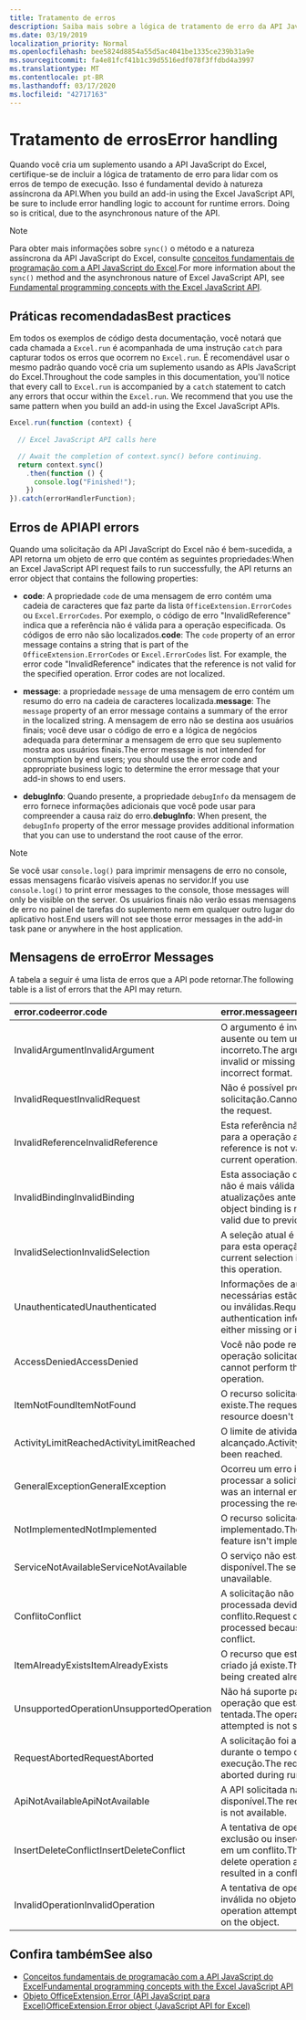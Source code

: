 ```yaml
---
title: Tratamento de erros
description: Saiba mais sobre a lógica de tratamento de erro da API JavaScript do Excel para considerar os erros de tempo de execução.
ms.date: 03/19/2019
localization_priority: Normal
ms.openlocfilehash: bee5824d8854a55d5ac4041be1335ce239b31a9e
ms.sourcegitcommit: fa4e81fcf41b1c39d5516edf078f3ffdbd4a3997
ms.translationtype: MT
ms.contentlocale: pt-BR
ms.lasthandoff: 03/17/2020
ms.locfileid: "42717163"
---
```

# <a name="error-handling"></a><span data-ttu-id="d6c27-103">Tratamento de erros</span><span class="sxs-lookup"><span data-stu-id="d6c27-103">Error handling</span></span>

<span data-ttu-id="d6c27-p101">Quando você cria um suplemento usando a API JavaScript do Excel, certifique-se de incluir a lógica de tratamento de erro para lidar com os erros de tempo de execução. Isso é fundamental devido à natureza assíncrona da API.</span><span class="sxs-lookup"><span data-stu-id="d6c27-p101">When you build an add-in using the Excel JavaScript API, be sure to include error handling logic to account for runtime errors. Doing so is critical, due to the asynchronous nature of the API.</span></span>

> [!NOTE]
> <span data-ttu-id="d6c27-106">Para obter mais informações sobre `sync()` o método e a natureza assíncrona da API JavaScript do Excel, consulte [conceitos fundamentais de programação com a API JavaScript do Excel](excel-add-ins-core-concepts.md).</span><span class="sxs-lookup"><span data-stu-id="d6c27-106">For more information about the `sync()` method and the asynchronous nature of Excel JavaScript API, see [Fundamental programming concepts with the Excel JavaScript API](excel-add-ins-core-concepts.md).</span></span>

## <a name="best-practices"></a><span data-ttu-id="d6c27-107">Práticas recomendadas</span><span class="sxs-lookup"><span data-stu-id="d6c27-107">Best practices</span></span>

<span data-ttu-id="d6c27-p102">Em todos os exemplos de código desta documentação, você notará que cada chamada a `Excel.run` é acompanhada de uma instrução `catch` para capturar todos os erros que ocorrem no `Excel.run`. É recomendável usar o mesmo padrão quando você cria um suplemento usando as APIs JavaScript do Excel.</span><span class="sxs-lookup"><span data-stu-id="d6c27-p102">Throughout the code samples in this documentation, you'll notice that every call to `Excel.run` is accompanied by a `catch` statement to catch any errors that occur within the `Excel.run`. We recommend that you use the same pattern when you build an add-in using the Excel JavaScript APIs.</span></span>

```js
Excel.run(function (context) {
  
  // Excel JavaScript API calls here

  // Await the completion of context.sync() before continuing.
  return context.sync()
    .then(function () {
      console.log("Finished!");
    })
}).catch(errorHandlerFunction);
```

## <a name="api-errors"></a><span data-ttu-id="d6c27-110">Erros de API</span><span class="sxs-lookup"><span data-stu-id="d6c27-110">API errors</span></span>

<span data-ttu-id="d6c27-111">Quando uma solicitação da API JavaScript do Excel não é bem-sucedida, a API retorna um objeto de erro que contém as seguintes propriedades:</span><span class="sxs-lookup"><span data-stu-id="d6c27-111">When an Excel JavaScript API request fails to run successfully, the API returns an error object that contains the following properties:</span></span>

- <span data-ttu-id="d6c27-p103">**code**:  A propriedade `code` de uma mensagem de erro contém uma cadeia de caracteres que faz parte da lista `OfficeExtension.ErrorCodes` ou `Excel.ErrorCodes`. Por exemplo, o código de erro "InvalidReference" indica que a referência não é válida para a operação especificada. Os códigos de erro não são localizados.</span><span class="sxs-lookup"><span data-stu-id="d6c27-p103">**code**:  The `code` property of an error message contains a string that is part of the `OfficeExtension.ErrorCodes` or `Excel.ErrorCodes` list. For example, the error code "InvalidReference" indicates that the reference is not valid for the specified operation. Error codes are not localized.</span></span>

- <span data-ttu-id="d6c27-115">**message**: a propriedade `message` de uma mensagem de erro contém um resumo do erro na cadeia de caracteres localizada.</span><span class="sxs-lookup"><span data-stu-id="d6c27-115">**message**: The `message` property of an error message contains a summary of the error in the localized string.</span></span> <span data-ttu-id="d6c27-116">A mensagem de erro não se destina aos usuários finais; você deve usar o código de erro e a lógica de negócios adequada para determinar a mensagem de erro que seu suplemento mostra aos usuários finais.</span><span class="sxs-lookup"><span data-stu-id="d6c27-116">The error message is not intended for consumption by end users; you should use the error code and appropriate business logic to determine the error message that your add-in shows to end users.</span></span>

- <span data-ttu-id="d6c27-117">**debugInfo**: Quando presente, a propriedade `debugInfo` da mensagem de erro fornece informações adicionais que você pode usar para compreender a causa raiz do erro.</span><span class="sxs-lookup"><span data-stu-id="d6c27-117">**debugInfo**: When present, the `debugInfo` property of the error message provides additional information that you can use to understand the root cause of the error.</span></span>

> [!NOTE]
> <span data-ttu-id="d6c27-118">Se você usar `console.log()` para imprimir mensagens de erro no console, essas mensagens ficarão visíveis apenas no servidor.</span><span class="sxs-lookup"><span data-stu-id="d6c27-118">If you use `console.log()` to print error messages to the console, those messages will only be visible on the server.</span></span> <span data-ttu-id="d6c27-119">Os usuários finais não verão essas mensagens de erro no painel de tarefas do suplemento nem em qualquer outro lugar do aplicativo host.</span><span class="sxs-lookup"><span data-stu-id="d6c27-119">End users will not see those error messages in the add-in task pane or anywhere in the host application.</span></span>

## <a name="error-messages"></a><span data-ttu-id="d6c27-120">Mensagens de erro</span><span class="sxs-lookup"><span data-stu-id="d6c27-120">Error Messages</span></span>

<span data-ttu-id="d6c27-121">A tabela a seguir é uma lista de erros que a API pode retornar.</span><span class="sxs-lookup"><span data-stu-id="d6c27-121">The following table is a list of errors that the API may return.</span></span>

|<span data-ttu-id="d6c27-122">error.code</span><span class="sxs-lookup"><span data-stu-id="d6c27-122">error.code</span></span> | <span data-ttu-id="d6c27-123">error.message</span><span class="sxs-lookup"><span data-stu-id="d6c27-123">error.message</span></span> |
|:----------|:--------------|
|<span data-ttu-id="d6c27-124">InvalidArgument</span><span class="sxs-lookup"><span data-stu-id="d6c27-124">InvalidArgument</span></span> |<span data-ttu-id="d6c27-125">O argumento é inválido, está ausente ou tem um formato incorreto.</span><span class="sxs-lookup"><span data-stu-id="d6c27-125">The argument is invalid or missing or has an incorrect format.</span></span>|
|<span data-ttu-id="d6c27-126">InvalidRequest</span><span class="sxs-lookup"><span data-stu-id="d6c27-126">InvalidRequest</span></span>  |<span data-ttu-id="d6c27-127">Não é possível processar a solicitação.</span><span class="sxs-lookup"><span data-stu-id="d6c27-127">Cannot process the request.</span></span>|
|<span data-ttu-id="d6c27-128">InvalidReference</span><span class="sxs-lookup"><span data-stu-id="d6c27-128">InvalidReference</span></span>|<span data-ttu-id="d6c27-129">Esta referência não é válida para a operação atual.</span><span class="sxs-lookup"><span data-stu-id="d6c27-129">This reference is not valid for the current operation.</span></span>|
|<span data-ttu-id="d6c27-130">InvalidBinding</span><span class="sxs-lookup"><span data-stu-id="d6c27-130">InvalidBinding</span></span>  |<span data-ttu-id="d6c27-131">Esta associação de objetos não é mais válida devido às atualizações anteriores.</span><span class="sxs-lookup"><span data-stu-id="d6c27-131">This object binding is no longer valid due to previous updates.</span></span>|
|<span data-ttu-id="d6c27-132">InvalidSelection</span><span class="sxs-lookup"><span data-stu-id="d6c27-132">InvalidSelection</span></span>|<span data-ttu-id="d6c27-133">A seleção atual é inválida para esta operação.</span><span class="sxs-lookup"><span data-stu-id="d6c27-133">The current selection is invalid for this operation.</span></span>|
|<span data-ttu-id="d6c27-134">Unauthenticated</span><span class="sxs-lookup"><span data-stu-id="d6c27-134">Unauthenticated</span></span> |<span data-ttu-id="d6c27-135">Informações de autenticação necessárias estão ausentes ou inválidas.</span><span class="sxs-lookup"><span data-stu-id="d6c27-135">Required authentication information is either missing or invalid.</span></span>|
|<span data-ttu-id="d6c27-136">AccessDenied</span><span class="sxs-lookup"><span data-stu-id="d6c27-136">AccessDenied</span></span> |<span data-ttu-id="d6c27-137">Você não pode realizar a operação solicitada.</span><span class="sxs-lookup"><span data-stu-id="d6c27-137">You cannot perform the requested operation.</span></span>|
|<span data-ttu-id="d6c27-138">ItemNotFound</span><span class="sxs-lookup"><span data-stu-id="d6c27-138">ItemNotFound</span></span> |<span data-ttu-id="d6c27-139">O recurso solicitado não existe.</span><span class="sxs-lookup"><span data-stu-id="d6c27-139">The requested resource doesn't exist.</span></span>|
|<span data-ttu-id="d6c27-140">ActivityLimitReached</span><span class="sxs-lookup"><span data-stu-id="d6c27-140">ActivityLimitReached</span></span>|<span data-ttu-id="d6c27-141">O limite de atividades foi alcançado.</span><span class="sxs-lookup"><span data-stu-id="d6c27-141">Activity limit has been reached.</span></span>|
|<span data-ttu-id="d6c27-142">GeneralException</span><span class="sxs-lookup"><span data-stu-id="d6c27-142">GeneralException</span></span>|<span data-ttu-id="d6c27-143">Ocorreu um erro interno ao processar a solicitação.</span><span class="sxs-lookup"><span data-stu-id="d6c27-143">There was an internal error while processing the request.</span></span>|
|<span data-ttu-id="d6c27-144">NotImplemented</span><span class="sxs-lookup"><span data-stu-id="d6c27-144">NotImplemented</span></span>  |<span data-ttu-id="d6c27-145">O recurso solicitado não foi implementado.</span><span class="sxs-lookup"><span data-stu-id="d6c27-145">The requested feature isn't implemented.</span></span>|
|<span data-ttu-id="d6c27-146">ServiceNotAvailable</span><span class="sxs-lookup"><span data-stu-id="d6c27-146">ServiceNotAvailable</span></span>|<span data-ttu-id="d6c27-147">O serviço não está disponível.</span><span class="sxs-lookup"><span data-stu-id="d6c27-147">The service is unavailable.</span></span>|
|<span data-ttu-id="d6c27-148">Conflito</span><span class="sxs-lookup"><span data-stu-id="d6c27-148">Conflict</span></span>|<span data-ttu-id="d6c27-149">A solicitação não pôde ser processada devido a um conflito.</span><span class="sxs-lookup"><span data-stu-id="d6c27-149">Request could not be processed because of a conflict.</span></span>|
|<span data-ttu-id="d6c27-150">ItemAlreadyExists</span><span class="sxs-lookup"><span data-stu-id="d6c27-150">ItemAlreadyExists</span></span>|<span data-ttu-id="d6c27-151">O recurso que está sendo criado já existe.</span><span class="sxs-lookup"><span data-stu-id="d6c27-151">The resource being created already exists.</span></span>|
|<span data-ttu-id="d6c27-152">UnsupportedOperation</span><span class="sxs-lookup"><span data-stu-id="d6c27-152">UnsupportedOperation</span></span>|<span data-ttu-id="d6c27-153">Não há suporte para a operação que está sendo tentada.</span><span class="sxs-lookup"><span data-stu-id="d6c27-153">The operation being attempted is not supported.</span></span>|
|<span data-ttu-id="d6c27-154">RequestAborted</span><span class="sxs-lookup"><span data-stu-id="d6c27-154">RequestAborted</span></span>|<span data-ttu-id="d6c27-155">A solicitação foi anulada durante o tempo de execução.</span><span class="sxs-lookup"><span data-stu-id="d6c27-155">The request was aborted during run time.</span></span>|
|<span data-ttu-id="d6c27-156">ApiNotAvailable</span><span class="sxs-lookup"><span data-stu-id="d6c27-156">ApiNotAvailable</span></span>|<span data-ttu-id="d6c27-157">A API solicitada não está disponível.</span><span class="sxs-lookup"><span data-stu-id="d6c27-157">The requested API is not available.</span></span>|
|<span data-ttu-id="d6c27-158">InsertDeleteConflict</span><span class="sxs-lookup"><span data-stu-id="d6c27-158">InsertDeleteConflict</span></span>|<span data-ttu-id="d6c27-159">A tentativa de operação de exclusão ou inserção resultou em um conflito.</span><span class="sxs-lookup"><span data-stu-id="d6c27-159">The insert or delete operation attempted resulted in a conflict.</span></span>|
|<span data-ttu-id="d6c27-160">InvalidOperation</span><span class="sxs-lookup"><span data-stu-id="d6c27-160">InvalidOperation</span></span>|<span data-ttu-id="d6c27-161">A tentativa de operação é inválida no objeto.</span><span class="sxs-lookup"><span data-stu-id="d6c27-161">The operation attempted is invalid on the object.</span></span>|

## <a name="see-also"></a><span data-ttu-id="d6c27-162">Confira também</span><span class="sxs-lookup"><span data-stu-id="d6c27-162">See also</span></span>

- [<span data-ttu-id="d6c27-163">Conceitos fundamentais de programação com a API JavaScript do Excel</span><span class="sxs-lookup"><span data-stu-id="d6c27-163">Fundamental programming concepts with the Excel JavaScript API</span></span>](excel-add-ins-core-concepts.md)
- [<span data-ttu-id="d6c27-164">Objeto OfficeExtension.Error (API JavaScript para Excel)</span><span class="sxs-lookup"><span data-stu-id="d6c27-164">OfficeExtension.Error object (JavaScript API for Excel)</span></span>](/javascript/api/office/officeextension.error)
